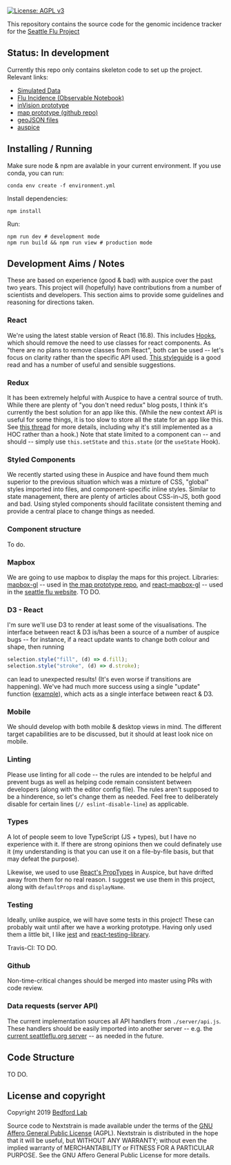 [![License: AGPL v3](https://img.shields.io/badge/License-AGPL%20v3-blue.svg)](https://www.gnu.org/licenses/agpl-3.0)

This repository contains the source code for the genomic incidence tracker for the [Seattle Flu Project](https://seattleflu.org/)


## Status: In development
Currently this repo only contains skeleton code to set up the project.
Relevant links:
* [Simulated Data](https://github.com/seattleflu/simulated-data)
* [Flu Incidence (Observable Notebook)](https://observablehq.com/@jotasolano/flu-incidence/2)
* [inVision prototype](https://projects.invisionapp.com/d/main#/console/16654565/353703459/preview)
* [map prototype (github repo)](https://github.com/seattleflu/seattle-flu-js-prototype)
* [geoJSON files](https://github.com/seattleflu/seattle-geojson)
* [auspice](http://github.com/nextstrain/auspice/)


## Installing / Running
Make sure node & npm are avalable in your current environment.
If you use conda, you can run:
```
conda env create -f environment.yml
```
Install dependencies:
```
npm install
```
Run:
```
npm run dev # development mode
npm run build && npm run view # production mode
```


## Development Aims / Notes
These are based on experience (good & bad) with auspice over the past two years.
This project will (hopefully) have contributions from a number of scientists and developers.
This section aims to provide some guidelines and reasoning for directions taken.


### React
We're using the latest stable version of React (16.8).
This includes [Hooks](https://reactjs.org/docs/hooks-intro.html), which should remove the need to use classes for react components.
As "there are no plans to remove classes from React", both can be used -- let's focus on clarity rather than the specific API used.
[This styleguide](https://github.com/iraycd/React-Redux-Styleguide) is a good read and has a number of useful and sensible suggestions.


### Redux
It has been extremely helpful with Auspice to have a central source of truth.
While there are plenty of "you don't need redux" blog posts, I think it's currently the best solution for an app like this.
(While the new context API is useful for some things, it is too slow to store all the state for an app like this. See [this thread](https://github.com/reduxjs/react-redux/issues/1177) for more details, including why it's still implemented as a HOC rather than a hook.)
Note that state limited to a component can -- and should -- simply use `this.setState` and `this.state` (or the `useState` Hook).


### Styled Components
We recently started using these in Auspice and have found them much superior to the previous situation which was a mixture of CSS, "global" styles imported into files, and component-specific inline styles.
Similar to state management, there are plenty of articles about CSS-in-JS, both good and bad.
Using styled components should facilitate consistent theming and provide a central place to change things as needed.


### Component structure
To do.


### Mapbox
We are going to use mapbox to display the maps for this project.
Libraries: [mapbox-gl](https://www.npmjs.com/package/mapbox-gl) -- used in [the map prototype repo](https://github.com/seattleflu/seattle-flu-js-prototype), and [react-mapbox-gl](https://github.com/alex3165/react-mapbox-gl) -- used in the [seattle flu website](https://github.com/seattleflu/website/blob/master/src/components/Kiosks.js). TO DO.


### D3 - React
I'm sure we'll use D3 to render at least some of the visualisations.
The interface between react & D3 is/has been a source of a number of auspice bugs -- for instance, if a react update wants to change both colour and shape, then running 
```js
selection.style("fill", (d) => d.fill);
selection.style("stroke", (d) => d.stroke);
```
can lead to unexpected results! (It's even worse if transitions are happening).
We've had much more success using a single "update" function ([example](https://github.com/nextstrain/auspice/blob/master/src/components/entropy/entropyD3.js#L57)), which acts as a single interface between react & D3.


### Mobile
We should develop with both mobile & desktop views in mind.
The different target capabilities are to be discussed, but it should at least look nice on mobile.


### Linting
Please use linting for all code -- the rules are intended to be helpful and prevent bugs as well as helping code remain consistent between developers (along with the editor config file).
The rules aren't supposed to be a hinderence, so let's change them as needed.
Feel free to deliberately disable for certain lines (`// eslint-disable-line`) as applicable.


### Types
A lot of people seem to love TypeScript (JS + types), but I have no experience with it.
If there are strong opinions then we could definately use it (my understanding is that you can use it on a file-by-file basis, but that may defeat the purpose).


Likewise, we used to use [React's PropTypes](https://reactjs.org/docs/typechecking-with-proptypes.html) in Auspice, but have drifted away from them for no real reason.
I suggest we use them in this project, along with `defaultProps` and `displayName`.


### Testing
Ideally, unlike auspice, we will have some tests in this project!
These can probably wait until after we have a working prototype.
Having only used them a little bit, I like [jest](https://jestjs.io/) and [react-testing-library](https://kentcdodds.com/blog/introducing-the-react-testing-library/).


Travis-CI: TO DO.


### Github
Non-time-critical changes should be merged into master using PRs with code review.


### Data requests (server API)
The current implementation sources all API handlers from `./server/api.js`.
These handlers should be easily imported into another server -- e.g. the [current seattleflu.org server](https://github.com/seattleflu/website/blob/master/server.js) -- as needed in the future. 

## Code Structure

TO DO.



## License and copyright
Copyright 2019 [Bedford Lab](https://bedford.io/)

Source code to Nextstrain is made available under the terms of the [GNU Affero General Public License](LICENSE.txt) (AGPL). Nextstrain is distributed in the hope that it will be useful, but WITHOUT ANY WARRANTY; without even the implied warranty of MERCHANTABILITY or FITNESS FOR A PARTICULAR PURPOSE.  See the GNU Affero General Public License for more details.



